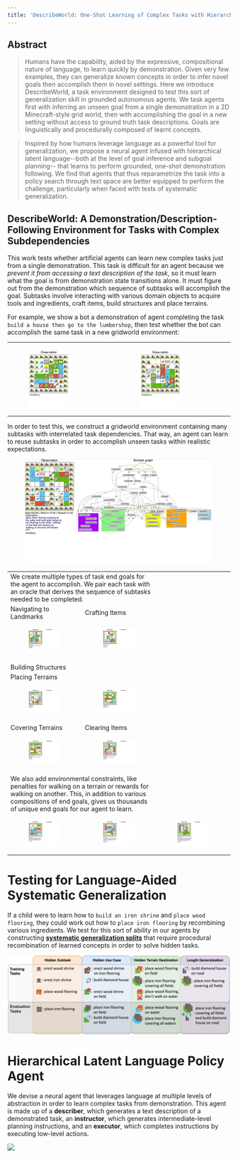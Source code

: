 ```yaml
---
title: 'DescribeWorld: One-Shot Learning of Complex Tasks with Hierarchical Latent Language' layout: default
---
```


<style>thead { display: none; }</style>



## Abstract

> Humans have the capability, aided by the expressive, compositional nature of language, to learn quickly by
demonstration. Given very few examples, they can generalize known concepts in order to infer novel goals then accomplish them in novel settings. Here we introduce DescribeWorld, a task environment designed to test this sort of generalization skill in grounded autonomous agents. We task agents first with inferring an unseen goal from a single demonstration in a 2D Minecraft-style grid world, then with accomplishing the goal in a new setting without access to ground truth task descriptions. Goals are linguistically and procedurally composed of learnt concepts.

> Inspired by how humans leverage language as a powerful tool for generalization, we propose a neural agent infused with hierarchical latent language--both at the level of goal inference and subgoal planning-- that learns to perform grounded, one-shot demonstration following. We find that agents that thus reparametrize the task into a policy search through text space are better equipped to perform the challenge, particularly when faced with tests of systematic generalization.

## DescribeWorld: A Demonstration/Description-Following Environment for Tasks with Complex Subdependencies

This work tests whether artificial agents can learn new complex tasks just from a single demonstration.
This task is difficult for an agent because we _prevent it from accessing a text description of the task_, so it must learn what the goal is from demonstration state transitions alone. 
It must figure out from the demonstration which sequence of subtasks will accomplish the goal. Subtasks involve interacting with various domain objects to acquire tools and ingredients, craft items, build structures and place terrains.


For example, we
show a bot a demonstration of agent completing the task `build a house then go to the lumbershop`, then test whether the
bot can accomplish the same task in a new gridworld environment:

<table>
<tr> 
<td><figure> <img src="assets/task_demos/house_lumber_agent.png" alt="house_lumber_agent" data-alt="assets/task_demos/house_lumber_agent.gif" width="60%"/> </figure></td>

<td>
<!-- img src="assets/dbot.png" width="40%" -->
<figure> <img src="assets/task_demos/house_lumber_bot.png" alt="house_lumber_bot" data-alt="assets/task_demos/house_lumber_bot.gif" width="60%" /> </figure></td>
</tr>
</table>




In order to test this, we construct a gridworld environment containing many subtasks with interrelated task dependencies.
That way, an agent can learn to reuse subtasks in order to accomplish unseen tasks within realistic expectations.

<p class="cover" align="center"> <figure> <img src="assets/example_unroll.png" alt="example_unroll" data-alt="assets/example_unroll.gif"  /> </figure> </p>


<table>
<tr>
<td colspan="2">
We create multiple types of task end goals for the agent to accomplish. We pair each task with an oracle that derives the sequence of subtasks needed to be completed. 
</td>
</tr>
  <tr>
    <td>Navigating to Landmarks</td>
    <td>Crafting Items</td>
  </tr>
<tr>
<td><figure> <img src="assets/task_demos/tree_then_diamond.png" alt="tree_then_diamond" data-alt="assets/task_demos/tree_then_diamond.gif"  /> </figure></td>
<td><figure> <img src="assets/task_demos/craft_necklace.png" alt="craft_necklace" data-alt="assets/task_demos/craft_necklace.gif" /> </figure></td>
</tr>
</tr>
  <tr>
<td>Building Structures</td>
  <tr>  <td>Placing Terrains</td>
  </tr>
<tr>
<td><figure> <img src="assets/task_demos/build_fence.png" alt="build_fence" data-alt="assets/task_demos/build_fence.gif" /> </figure></td>
<td><figure> <img src="assets/task_demos/dirt_water.png" alt="dirt_water" data-alt="assets/task_demos/dirt_water.gif"  /> </figure></td>
</tr>

<td>Covering Terrains</td>
<td>Clearing Items</td>
</tr>
<tr>
<td><figure> <img src="assets/task_demos/silver_cover_lava.png" alt="silver_cover_lava" data-alt="assets/task_demos/silver_cover_lava.gif" /> </figure></td>
<td><figure> <img src="assets/task_demos/clear_grass_chicken.png" alt="clear_grass_chicken" data-alt="assets/task_demos/clear_grass_chicken.gif" /> </figure></td>
</tr>
<tr>
<td colspan="2">
We also add environmental constraints, like penalties for walking on a terrain or rewards for walking on another.
This, in addition to various compositions of end goals, gives us thousands of unique end goals for our agent to learn.
</td>
</tr>
<tr>
<td><figure> <img src="assets/task_demos/stone_then_furnace.png" alt="stone_then_furnace" data-alt="assets/task_demos/stone_then_furnace.gif" /> </figure></td>
<td><figure> <img src="assets/task_demos/iron_cover_lava_pig_road.png" alt="iron_cover_lava_pig_road" data-alt="assets/task_demos/iron_cover_lava_pig_road.gif"  /> </figure></td>
<td><figure> <img src="assets/task_demos/wood_shrine_wood_flooring_gold_cover_lava.png" alt="iron_cover_lava_pig_road" 
data-alt="assets/task_demos/wood_shrine_wood_flooring_gold_cover_lava.gif"  /> </figure></td>
</tr>
</table>

# Testing for Language-Aided Systematic Generalization
If a child were to learn how to `build an iron shrine` and `place wood flooring`, they could work out how to `place iron flooring` by recombining various ingredients. We test for this sort of ability in our agents by constructing **[systematic generalization splits](https://cims.nyu.edu/~brenden/papers/RuisEtAl2020NeurIPS.pdf)** that require procedural recombination of learned concepts in order to solve hidden tasks.

<img src="assets/generalization_splits.png">

# Hierarchical Latent Language Policy Agent
We devise a neural agent that leverages language at multiple levels of abstraction in order to learn complex tasks from demonstration.
This agent is made up of a **describer**, which generates a text description of a demonstrated task, an **instructor**, which generates intermediate-level planning instructions, and an **executor**, which completes instructions by executing low-level actions.

<img src="assets/model_diagram.jpg">


